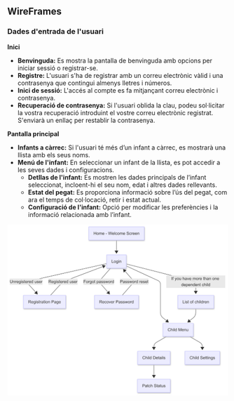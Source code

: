 ## WireFrames
### Dades d'entrada de l'usuari

<b>Inici</b>
- <b>Benvinguda:</b> Es mostra la pantalla de benvinguda amb opcions per iniciar sessió o registrar-se.
- <b>Registre:</b> L'usuari s'ha de registrar amb un correu electrònic vàlid i una contrasenya que contingui almenys lletres i números.
- <b>Inici de sessió:</b> L'accés al compte es fa mitjançant correu electrònic i contrasenya.
- <b>Recuperació de contrasenya:</b> Si l'usuari oblida la clau, podeu sol·licitar la vostra recuperació introduint el vostre correu electrònic registrat. S'enviarà un enllaç per restablir la contrasenya.

<b>Pantalla principal</b>
- <b>Infants a càrrec:</b> Si l'usuari té més d’un infant a càrrec, es mostrarà una llista amb els seus noms.
- <b>Menú de l'infant:</b> En seleccionar un infant de la llista, es pot accedir a les seves dades i configuracions.
  - <b>Detllas de l'infant:</b>  Es mostren les dades principals de l’infant seleccionat, incloent-hi el seu nom, edat i altres dades rellevants. 
  - <b>Estat del pegat:</b> Es proporciona informació sobre l’ús del pegat, com ara el temps de col·locació, retir i estat actual.
  - <b>Configuració de l'infant:</b> Opció per modificar les preferències i la informació relacionada amb l’infant.

![Pegat](FlowchartTutor.png) 